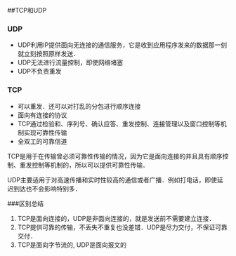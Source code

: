 ##TCP和UDP

### UDP 
* UDP利用IP提供面向无连接的通信服务，它是收到应用程序发来的数据那一刻就立刻按照原样发送．
* UDP无法进行流量控制，即使网络堵塞
* UDP不负责重发

### TCP
* 可以重发．还可以对打乱的分包进行顺序连接
* 面向有连接的协议
* TCP通过检验和、序列号、确认应答、重发控制、连接管理以及窗口控制等机制实现可靠性传输
* 全双工的可靠信道

TCP是用于在传输曾必须可靠性传输的情况，因为它是面向连接的并且具有顺序控制、重发控制等机制的，所以可以提供可靠性传输．

UDP主要适用于对高速传播和实时性较高的通信或者广播．例如打电话，即使延迟到达也不会影响特别多．

###区别总结
1. TCP是面向连接的，UDP是非面向连接的，就是发送前不需要建立连接．
2. TCP提供可靠的传输，不丢失不重复也没差错．UDP是尽力交付，不保证可靠交付．
3. TCP是面向字节流的, UDP是面向报文的